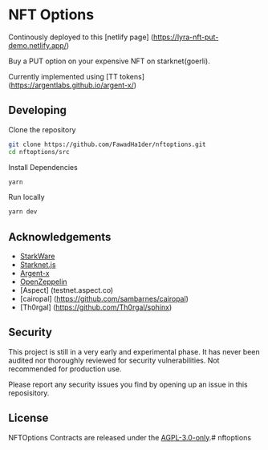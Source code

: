 # NFT Options 

Continously deployed to this [netlify page] (https://lyra-nft-put-demo.netlify.app/)

Buy a PUT option on your expensive NFT on starknet(goerli). 

Currently implemented using [TT tokens] (https://argentlabs.github.io/argent-x/)


## Developing

Clone the repository

```bash
git clone https://github.com/FawadHa1der/nftoptions.git
cd nftoptions/src
```

Install Dependencies

```bash
yarn
```

Run locally

```bash
yarn dev
```


## Acknowledgements

- [StarkWare](https://starkware.co/)
- [Starknet.js](https://github.com/seanjameshan/starknet.js)
- [Argent-x](https://github.com/argentlabs/argent-x)
- [OpenZeppelin](https://github.com/OpenZeppelin/cairo-contracts)
- [Aspect] (testnet.aspect.co) 
- [cairopal] (https://github.com/sambarnes/cairopal)
- [Th0rgal] (https://github.com/Th0rgal/sphinx)

## Security

This project is still in a very early and experimental phase. It has never been audited nor thoroughly reviewed for security vulnerabilities. Not recommended for production use.

Please report any security issues you find by opening up an issue in this reposisitory.

## License

NFTOptions Contracts are released under the [AGPL-3.0-only](LICENSE).# nftoptions

